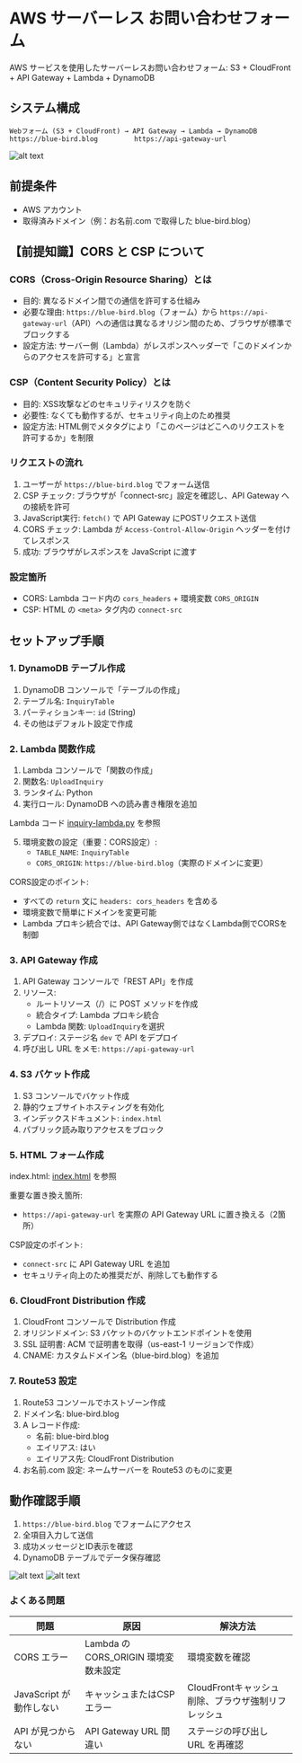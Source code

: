 # AWS サーバーレス お問い合わせフォーム

AWS サービスを使用したサーバーレスお問い合わせフォーム: S3 + CloudFront + API Gateway + Lambda + DynamoDB

## システム構成

```
Webフォーム (S3 + CloudFront) → API Gateway → Lambda → DynamoDB
https://blue-bird.blog         https://api-gateway-url
```
![alt text](images/arc.png)

## 前提条件

- AWS アカウント
- 取得済みドメイン（例：お名前.com で取得した blue-bird.blog）

## 【前提知識】CORS と CSP について

### CORS（Cross-Origin Resource Sharing）とは
- 目的: 異なるドメイン間での通信を許可する仕組み
- 必要な理由: `https://blue-bird.blog`（フォーム）から `https://api-gateway-url`（API）への通信は異なるオリジン間のため、ブラウザが標準でブロックする
- 設定方法: サーバー側（Lambda）がレスポンスヘッダーで「このドメインからのアクセスを許可する」と宣言

### CSP（Content Security Policy）とは
- 目的: XSS攻撃などのセキュリティリスクを防ぐ
- 必要性: なくても動作するが、セキュリティ向上のため推奨
- 設定方法: HTML側でメタタグにより「このページはどこへのリクエストを許可するか」を制限

### リクエストの流れ
1. ユーザーが `https://blue-bird.blog` でフォーム送信
2. CSP チェック: ブラウザが「connect-src」設定を確認し、API Gateway への接続を許可
3. JavaScript実行: `fetch()` で API Gateway にPOSTリクエスト送信
4. CORS チェック: Lambda が `Access-Control-Allow-Origin` ヘッダーを付けてレスポンス
5. 成功: ブラウザがレスポンスを JavaScript に渡す

### 設定箇所
- CORS: Lambda コード内の `cors_headers` + 環境変数 `CORS_ORIGIN`
- CSP: HTML の `<meta>` タグ内の `connect-src`


## セットアップ手順

### 1. DynamoDB テーブル作成

1. DynamoDB コンソールで「テーブルの作成」
2. テーブル名: `InquiryTable`
3. パーティションキー: `id` (String)
4. その他はデフォルト設定で作成

### 2. Lambda 関数作成

1. Lambda コンソールで「関数の作成」
2. 関数名: `UploadInquiry`
3. ランタイム: Python 
4. 実行ロール: DynamoDB への読み書き権限を追加

Lambda コード
[inquiry-lambda.py](https://github.com/sae-maruyama/inquiry-form/blob/c6c08c7054f8b4ad7e2b0aaaaea95fc0e267c617/inquiry-lambda.py) を参照

5. 環境変数の設定（重要：CORS設定）:
   - `TABLE_NAME`: `InquiryTable`
   - `CORS_ORIGIN`: `https://blue-bird.blog`（実際のドメインに変更）

CORS設定のポイント: 
- すべての `return` 文に `headers: cors_headers` を含める
- 環境変数で簡単にドメインを変更可能
- Lambda プロキシ統合では、API Gateway側ではなくLambda側でCORSを制御

### 3. API Gateway 作成

1. API Gateway コンソールで「REST API」を作成
2. リソース:
   - ルートリソース（/）に POST メソッドを作成
   - 統合タイプ: Lambda プロキシ統合
   - Lambda 関数: `UploadInquiry`を選択
3. デプロイ: ステージ名 `dev` で API をデプロイ
4. 呼び出し URL をメモ: `https://api-gateway-url`

### 4. S3 バケット作成

1. S3 コンソールでバケット作成
2. 静的ウェブサイトホスティングを有効化
3. インデックスドキュメント: `index.html`
4. パブリック読み取りアクセスをブロック

### 5. HTML フォーム作成

index.html:
[index.html](https://github.com/sae-maruyama/inquiry-form/blob/c6c08c7054f8b4ad7e2b0aaaaea95fc0e267c617/index.html) を参照

重要な置き換え箇所:
- `https://api-gateway-url` を実際の API Gateway URL に置き換える（2箇所）

CSP設定のポイント:
- `connect-src` に API Gateway URL を追加
- セキュリティ向上のため推奨だが、削除しても動作する

### 6. CloudFront Distribution 作成

1. CloudFront コンソールで Distribution 作成
2. オリジンドメイン: S3 バケットのバケットエンドポイントを使用
3. SSL 証明書: ACM で証明書を取得（us-east-1 リージョンで作成）
4. CNAME: カスタムドメイン名（blue-bird.blog）を追加

### 7. Route53 設定

1. Route53 コンソールでホストゾーン作成
2. ドメイン名: blue-bird.blog
3. A レコード作成:
   - 名前: blue-bird.blog
   - エイリアス: はい
   - エイリアス先: CloudFront Distribution
4. お名前.com 設定: ネームサーバーを Route53 のものに変更


## 動作確認手順
1. `https://blue-bird.blog` でフォームにアクセス
2. 全項目入力して送信
3. 成功メッセージとID表示を確認
4. DynamoDB テーブルでデータ保存確認

![alt text](images/form-image.png)
![alt text](images/dynamodb-table.png)

### よくある問題

| 問題 | 原因 | 解決方法 |
|------|------|----------|
| CORS エラー | Lambda の CORS_ORIGIN 環境変数未設定 | 環境変数を確認 |
| JavaScript が動作しない | キャッシュまたはCSPエラー | CloudFrontキャッシュ削除、ブラウザ強制リフレッシュ |
| API が見つからない | API Gateway URL 間違い | ステージの呼び出し URL を再確認 |